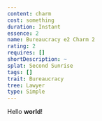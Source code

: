 ```yaml
---
content: charm
cost: something
duration: Instant
essence: 2
name: Bureaucracy e2 Charm 2
rating: 2
requires: []
shortDescription: ~
splat: Second Sunrise
tags: []
trait: Bureaucracy
tree: Lawyer
type: Simple
---
```


Hello **world**!
